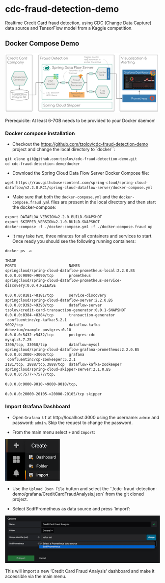 # cdc-fraud-detection-demo
Realtime Credit Card fraud detection, using CDC (Change Data Capture) data source and TensorFlow model from a Kaggle competition.


## Docker Compose Demo

![Demo Architecture](./images/real-time-credit-card-fraud-detection.png)


Prerequisite: At least 6-7GB needs to be provided to your Docker daemon! 

### Docker compose installation

* Checkout the https://github.com/tzolov/cdc-fraud-detection-demo project and change the local directory to `docker``:

```
git clone git@github.com:tzolov/cdc-fraud-detection-demo.git
cd cdc-fraud-detection-demo/docker
```

* Download the Spring Cloud Data Flow Server Docker Compose file:

```
wget https://raw.githubusercontent.com/spring-cloud/spring-cloud-dataflow/v2.2.0.RC1/spring-cloud-dataflow-server/docker-compose.yml
```

* Make sure that both the `docker-compose.yml` and the `docker-compose.fraud.yml` files are present in the local directory and then  start the docker-compose:

```
export DATAFLOW_VERSION=2.2.0.BUILD-SNAPSHOT
export SKIPPER_VERSION=2.1.0.BUILD-SNAPSHOT
docker-compose -f ./docker-compose.yml -f ./docker-compose.fraud up
```

* It may take two, three minutes for all containers and services to start. Once ready you should see the following running containers:

```
docker ps -a

IMAGE                                                             PORTS                        NAMES
springcloud/spring-cloud-dataflow-prometheus-local:2.2.0.BS       0.0.0.0:9090->9090/tcp       prometheus
springcloud/spring-cloud-dataflow-prometheus-service-discovery:0.0.4.RELEASE 
                                                                  0.0.0.0:8181->8181/tcp       service-discovery
springcloud/spring-cloud-dataflow-server:2.2.0.BS                 0.0.0.0:9393->9393/tcp       dataflow-server
tzolov/credit-card-transaction-generator:0.0.1-SNAPSHOT           0.0.0.0:8384->8384/tcp       transaction-generator
 confluentinc/cp-kafka:5.2.1                                      9092/tcp                     dataflow-kafka
debezium/example-postgres:0.10                                    0.0.0.0:5432->5432/tcp       postgres-cdc
mysql:5.7.25                                                      3306/tcp, 33060/tcp          dataflow-mysql
springcloud/spring-cloud-dataflow-grafana-prometheus:2.2.0.BS     0.0.0.0:3000->3000/tcp       grafana
 confluentinc/cp-zookeeper:5.2.1                                  2181/tcp, 2888/tcp,3888/tcp  dataflow-kafka-zookeeper
springcloud/spring-cloud-skipper-server:2.1.0.BS                  0.0.0.0:7577->7577/tcp, 
                                                                  0.0.0.0:9000-9010->9000-9010/tcp,         
                                                                  0.0.0.0:20000-20105->20000-20105/tcp skipper
```

### Import Grafana Dashboard

* Open `Grafana UI` at http://localhost:3000 using the username: `admin` and password: `admin`. Skip the request to change the password. 

* From the main menu select `+` and `Import`:

![](./images/dashboard-import-1.png)

* Use the `Upload Json File` button and select the ``/cdc-fraud-detection-demo/grafana/CreditCardFraudAnalysis.json` from the git cloned project.

* Select ScdfPrometheus as data source and press ‘Import’:

![](./images/dashboard-import-2.png)

This will import a new ‘Credit Card Fraud Analysis’ dashboard and make it accessible via the main menu.

